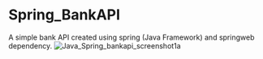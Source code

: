 # Spring_BankAPI

A simple bank API created using spring (Java Framework) and springweb dependency.
![Java_Spring_bankapi_screenshot1a](https://user-images.githubusercontent.com/60491335/140673516-e9b3c6e6-88c5-485c-a2dd-dab82af98fcb.jpg)
